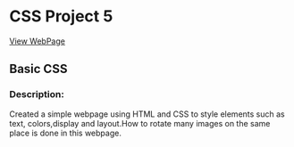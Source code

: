 # CSS Project 5

[View WebPage](https://chirag0521.github.io/cssproject5/)

## Basic CSS 

### Description:
Created a simple webpage using HTML 
and CSS to style elements
such as text, colors,display and layout.How to rotate many images on the same place is done in this webpage.



 

